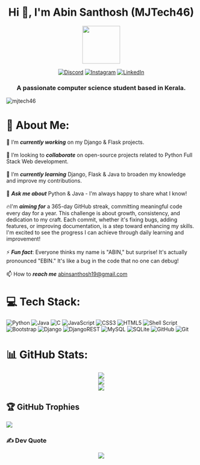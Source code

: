 <h1 align="center">Hi 👋, I'm Abin Santhosh (MJTech46)</h1>

<div id="header" align="center">
  <img src="https://media.giphy.com/media/M9gbBd9nbDrOTu1Mqx/giphy.gif" width="100"/>
  
  [![Discord](https://img.shields.io/badge/Discord-%237289DA.svg?logo=discord&logoColor=white)](https://discord.gg/h8q8pe5v) [![Instagram](https://img.shields.io/badge/Instagram-%23E4405F.svg?logo=Instagram&logoColor=white)](https://instagram.com/abinsanthosh19) [![LinkedIn](https://img.shields.io/badge/LinkedIn-%230077B5.svg?logo=linkedin&logoColor=white)](https://linkedin.com/in/abin-santhosh-16299227a)
  
</div>

<h3 align="center">A passionate computer science student based in Kerala.</h3>

<p align="left"> <img src="https://komarev.com/ghpvc/?username=mjtech46&label=Profile%20views&color=0e75b6&style=flat" alt="mjtech46" /> </p>

# 💫 About Me:
🔭 I’m ***currently working*** on my Django & Flask projects.<br><br>👯 I’m looking to ***collaborate*** on open-source projects related to Python Full Stack Web development.<br><br>🌱 I’m ***currently learning*** Django, Flask & Java to broaden my knowledge and improve my contributions.<br><br>💬 ***Ask me about*** Python & Java - I'm always happy to share what I know!<br><br>🔥I'm ***aiming for*** a 365-day GitHub streak, committing meaningful code every day for a year. This challenge is about growth, consistency, and dedication to my craft. Each commit, whether it's fixing bugs, adding features, or improving documentation, is a step toward enhancing my skills. I'm excited to see the progress I can achieve through daily learning and improvement!<br><br>⚡ ***Fun fact***: Everyone thinks my name is "ABIN," but surprise! It's actually pronounced "EBIN." It's like a bug in the code that no one can debug!<br><br>📫 How to ***reach me*** abinsanthosh19@gmail.com


# 💻 Tech Stack:
![Python](https://img.shields.io/badge/python-3670A0?style=plastic&logo=python&logoColor=ffdd54) ![Java](https://img.shields.io/badge/java-%23ED8B00.svg?style=plastic&logo=openjdk&logoColor=white) ![C](https://img.shields.io/badge/c-%2300599C.svg?style=plastic&logo=c&logoColor=white) ![JavaScript](https://img.shields.io/badge/javascript-%23323330.svg?style=plastic&logo=javascript&logoColor=%23F7DF1E) ![CSS3](https://img.shields.io/badge/css3-%231572B6.svg?style=plastic&logo=css3&logoColor=white) ![HTML5](https://img.shields.io/badge/html5-%23E34F26.svg?style=plastic&logo=html5&logoColor=white) ![Shell Script](https://img.shields.io/badge/shell_script-%23121011.svg?style=plastic&logo=gnu-bash&logoColor=white) ![Bootstrap](https://img.shields.io/badge/bootstrap-%238511FA.svg?style=plastic&logo=bootstrap&logoColor=white) ![Django](https://img.shields.io/badge/django-%23092E20.svg?style=plastic&logo=django&logoColor=white) ![DjangoREST](https://img.shields.io/badge/DJANGO-REST-ff1709?style=plastic&logo=django&logoColor=white&color=ff1709&labelColor=gray) ![MySQL](https://img.shields.io/badge/mysql-4479A1.svg?style=plastic&logo=mysql&logoColor=white) ![SQLite](https://img.shields.io/badge/sqlite-%2307405e.svg?style=plastic&logo=sqlite&logoColor=white) ![GitHub](https://img.shields.io/badge/github-%23121011.svg?style=plastic&logo=github&logoColor=white) ![Git](https://img.shields.io/badge/git-%23F05033.svg?style=plastic&logo=git&logoColor=white)

# 📊 GitHub Stats:
<div id="Stats" align="center">
  
![](https://github-readme-stats.vercel.app/api?username=MJTech46&theme=dark&hide_border=false&include_all_commits=false&count_private=false)<br/>
![](https://github-readme-streak-stats.herokuapp.com/?user=MJTech46&theme=dark&hide_border=false)<br/>
![](https://github-readme-stats.vercel.app/api/top-langs/?username=MJTech46&theme=dark&hide_border=false&include_all_commits=false&count_private=false&layout=compact)

</div>

## 🏆 GitHub Trophies
![](https://github-profile-trophy.vercel.app/?username=MJTech46&theme=radical&no-frame=false&no-bg=true&margin-w=4)

### ✍️ Dev Quote
<div id="Quote" align="center">
  
![](https://quotes-github-readme.vercel.app/api?type=horizontal&theme=radical)

</div>

<!-- Proudly created with GPRM ( https://gprm.itsvg.in ) -->
